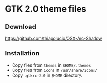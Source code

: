# GTK 2.0 theme files

## Download

https://github.com/thiagolucio/OSX-Arc-Shadow

## Installation

- Copy files from `themes` in `$HOME/.themes`
- Copy files from `icons`  in `/usr/share/icons/`
- Copy `.gtkrc-2.0`        in `$HOME` directory.
